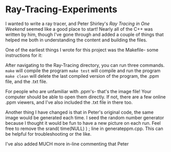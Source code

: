 # Ray-Tracing-Experiments

I wanted to write a ray tracer, and Peter Shirley's *Ray Tracing in One Weekend* seemed like a good place to start! Nearly all of the C++ was written by him, though I've gone through and added a couple of things that helped me both in understanding the content and building the files. 

One of the earliest things I wrote for this project was the Makefile- some instructions for it:

After navigating to the Ray-Tracing directory, you can run three commands. 
```make``` will compile the program 
```make test``` will compile and run the program 
```make clean``` will delete the last compiled version of the program, the .ppm file, and the .txt file. 

For people who are unfamiliar with .ppm's- that's the image file! Your computer should be able to open them directly. If not, there are a few online .ppm viewers, and I've also included the .txt file in there too. 

Another thing I have changed is that in Peter's original code, the same image would be generated each time. I seed the random number generator because I thought it would be fun to have a new picture on each run. Feel free to remove the srand( time(NULL) ) ; line in generateppm.cpp. This can be helpful for troubleshooting or the like. 

I've also added MUCH more in-line commenting that Peter 